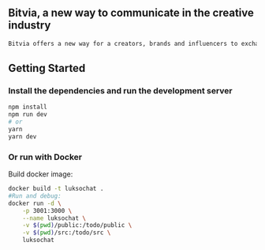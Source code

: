 ## Bitvia, a new way to communicate in the creative industry

```bash
Bitvia offers a new way for a creators, brands and influencers to exchange messages, tokens and NFTs via a decentralized chat application. It is the place where the new creative community meets.
```

## Getting Started

### Install the dependencies and run the development server

```bash
npm install
npm run dev
# or
yarn
yarn dev
```

### Or run with Docker

Build docker image:

```bash
docker build -t luksochat .
#Run and debug:
docker run -d \
    -p 3001:3000 \
    --name luksochat \
    -v $(pwd)/public:/todo/public \
    -v $(pwd)/src:/todo/src \
    luksochat
```